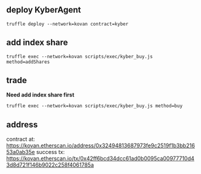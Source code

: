 ## deploy KyberAgent
```
truffle deploy --network=kovan contract=kyber
```

## add index share 
```
truffle exec --network=kovan scripts/exec/kyber_buy.js method=addShares
```

## trade
**Need add index share first**
```
truffle exec --network=kovan scripts/exec/kyber_buy.js method=buy
```

## address
contract at: https://kovan.etherscan.io/address/0x32494813687973fe9c2519f1b3bb21653a0ab35e
success tx: https://kovan.etherscan.io/tx/0x42ff6bcd34dcc61ad0b0095ca00977710d43d8d721f146b9022c258f4061785a
